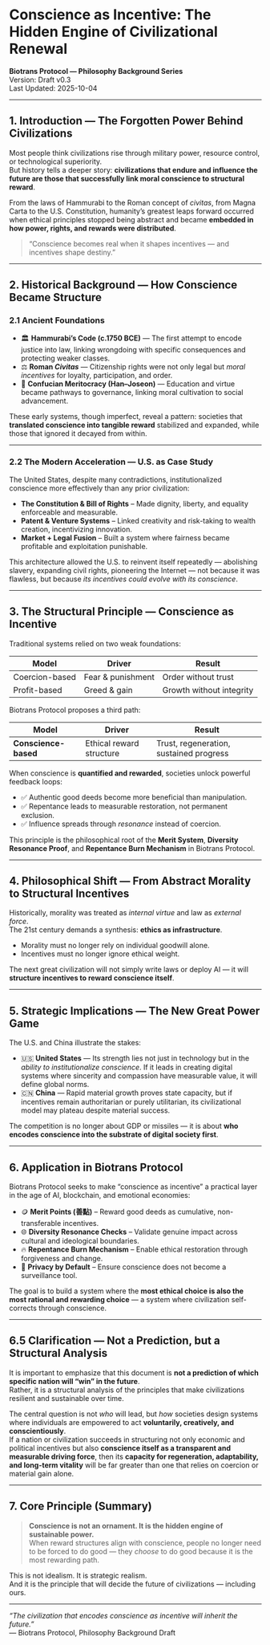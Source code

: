 # Conscience as Incentive: The Hidden Engine of Civilizational Renewal

**Biotrans Protocol — Philosophy Background Series**  
Version: Draft v0.3  
Last Updated: 2025-10-04

---

## 1. Introduction — The Forgotten Power Behind Civilizations

Most people think civilizations rise through military power, resource control, or technological superiority.  
But history tells a deeper story: **civilizations that endure and influence the future are those that successfully link moral conscience to structural reward**.

From the laws of Hammurabi to the Roman concept of *civitas*, from Magna Carta to the U.S. Constitution, humanity’s greatest leaps forward occurred when ethical principles stopped being abstract and became **embedded in how power, rights, and rewards were distributed**.

> “Conscience becomes real when it shapes incentives — and incentives shape destiny.”

---

## 2. Historical Background — How Conscience Became Structure

### 2.1 Ancient Foundations

- 🏛️ **Hammurabi’s Code (c.1750 BCE)** — The first attempt to encode justice into law, linking wrongdoing with specific consequences and protecting weaker classes.  
- ⚖️ **Roman *Civitas*** — Citizenship rights were not only legal but *moral incentives* for loyalty, participation, and order.  
- 📜 **Confucian Meritocracy (Han–Joseon)** — Education and virtue became pathways to governance, linking moral cultivation to social advancement.

These early systems, though imperfect, reveal a pattern: societies that **translated conscience into tangible reward** stabilized and expanded, while those that ignored it decayed from within.

---

### 2.2 The Modern Acceleration — U.S. as Case Study

The United States, despite many contradictions, institutionalized conscience more effectively than any prior civilization:

- **The Constitution & Bill of Rights** – Made dignity, liberty, and equality enforceable and measurable.  
- **Patent & Venture Systems** – Linked creativity and risk-taking to wealth creation, incentivizing innovation.  
- **Market + Legal Fusion** – Built a system where fairness became profitable and exploitation punishable.

This architecture allowed the U.S. to reinvent itself repeatedly — abolishing slavery, expanding civil rights, pioneering the Internet — not because it was flawless, but because *its incentives could evolve with its conscience*.

---

## 3. The Structural Principle — Conscience as Incentive

Traditional systems relied on two weak foundations:

| Model | Driver | Result |
|-------|--------|--------|
| Coercion-based | Fear & punishment | Order without trust |
| Profit-based | Greed & gain | Growth without integrity |

Biotrans Protocol proposes a third path:

| Model | Driver | Result |
|-------|--------|--------|
| **Conscience-based** | Ethical reward structure | Trust, regeneration, sustained progress |

When conscience is **quantified and rewarded**, societies unlock powerful feedback loops:

- ✅ Authentic good deeds become more beneficial than manipulation.  
- ✅ Repentance leads to measurable restoration, not permanent exclusion.  
- ✅ Influence spreads through *resonance* instead of coercion.

This principle is the philosophical root of the **Merit System**, **Diversity Resonance Proof**, and **Repentance Burn Mechanism** in Biotrans Protocol.

---

## 4. Philosophical Shift — From Abstract Morality to Structural Incentives

Historically, morality was treated as *internal virtue* and law as *external force*.  
The 21st century demands a synthesis: **ethics as infrastructure**.

- Morality must no longer rely on individual goodwill alone.  
- Incentives must no longer ignore ethical weight.  

The next great civilization will not simply write laws or deploy AI — it will **structure incentives to reward conscience itself**.

---

## 5. Strategic Implications — The New Great Power Game

The U.S. and China illustrate the stakes:

- 🇺🇸 **United States** — Its strength lies not just in technology but in the *ability to institutionalize conscience*. If it leads in creating digital systems where sincerity and compassion have measurable value, it will define global norms.  
- 🇨🇳 **China** — Rapid material growth proves state capacity, but if incentives remain authoritarian or purely utilitarian, its civilizational model may plateau despite material success.

The competition is no longer about GDP or missiles — it is about **who encodes conscience into the substrate of digital society first**.

---

## 6. Application in Biotrans Protocol

Biotrans Protocol seeks to make “conscience as incentive” a practical layer in the age of AI, blockchain, and emotional economies:

- 🪙 **Merit Points (善點)** – Reward good deeds as cumulative, non-transferable incentives.  
- 🌐 **Diversity Resonance Checks** – Validate genuine impact across cultural and ideological boundaries.  
- 🔥 **Repentance Burn Mechanism** – Enable ethical restoration through forgiveness and change.  
- 🫧 **Privacy by Default** – Ensure conscience does not become a surveillance tool.

The goal is to build a system where the **most ethical choice is also the most rational and rewarding choice** — a system where civilization self-corrects through conscience.

---

## 6.5 Clarification — Not a Prediction, but a Structural Analysis

It is important to emphasize that this document is **not a prediction of which specific nation will “win” in the future**.  
Rather, it is a structural analysis of the principles that make civilizations resilient and sustainable over time.

The central question is not *who* will lead, but *how* societies design systems where individuals are empowered to act **voluntarily, creatively, and conscientiously**.  
If a nation or civilization succeeds in structuring not only economic and political incentives but also **conscience itself as a transparent and measurable driving force**, then its **capacity for regeneration, adaptability, and long-term vitality** will be far greater than one that relies on coercion or material gain alone.

---

## 7. Core Principle (Summary)

> **Conscience is not an ornament. It is the hidden engine of sustainable power.**  
> When reward structures align with conscience, people no longer need to be forced to do good — they *choose* to do good because it is the most rewarding path.

This is not idealism. It is strategic realism.  
And it is the principle that will decide the future of civilizations — including ours.

---

*“The civilization that encodes conscience as incentive will inherit the future.”*  
— Biotrans Protocol, Philosophy Background Draft
